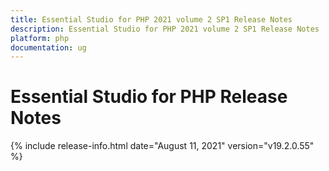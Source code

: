 ```yaml
---
title: Essential Studio for PHP 2021 volume 2 SP1 Release Notes  
description: Essential Studio for PHP 2021 volume 2 SP1 Release Notes  
platform: php
documentation: ug
---
```


# Essential Studio for PHP  Release Notes  

{% include release-info.html date="August 11, 2021"  version="v19.2.0.55" %} 






